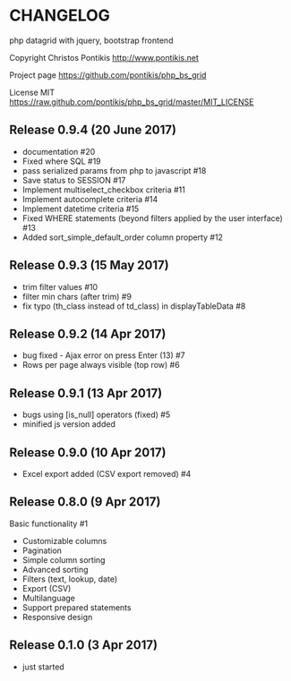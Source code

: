 CHANGELOG
===========

php datagrid with jquery, bootstrap frontend

Copyright Christos Pontikis http://www.pontikis.net

Project page https://github.com/pontikis/php_bs_grid

License MIT https://raw.github.com/pontikis/php_bs_grid/master/MIT_LICENSE


Release 0.9.4 (20 June 2017)
--------------------------

* documentation #20
* Fixed where SQL #19
* pass serialized params from php to javascript #18
* Save status to SESSION #17
* Implement multiselect_checkbox criteria #11
* Implement autocomplete criteria #14
* Implement datetime criteria #15
* Fixed WHERE statements (beyond filters applied by the user interface) #13
* Added sort_simple_default_order column property #12


Release 0.9.3 (15 May 2017)
--------------------------

* trim filter values #10
* filter min chars (after trim) #9
* fix typo (th_class instead of td_class) in displayTableData #8


Release 0.9.2 (14 Apr 2017)
--------------------------

* bug fixed - Ajax error on press Enter (13) #7
* Rows per page always visible (top row) #6


Release 0.9.1 (13 Apr 2017)
--------------------------

* bugs using [is_null] operators (fixed) #5
* minified js version added


Release 0.9.0 (10 Apr 2017)
--------------------------

* Excel export added (CSV export removed) #4

Release 0.8.0 (9 Apr 2017)
--------------------------

Basic functionality #1

* Customizable columns
* Pagination
* Simple column sorting
* Advanced sorting
* Filters (text, lookup, date)
* Export (CSV)
* Multilanguage
* Support prepared statements
* Responsive design


Release 0.1.0 (3 Apr 2017)
-------------------------

* just started
